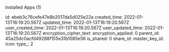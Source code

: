 Installed Apps (1)

id: ebeb3c76cefe47e8b2017da5d025e22a
created_time: 2022-01-13T16:19:20.567Z
updated_time: 2022-01-13T16:19:20.567Z
user_created_time: 2022-01-13T16:19:20.567Z
user_updated_time: 2022-01-13T16:19:20.567Z
encryption_cipher_text: 
encryption_applied: 0
parent_id: 45a25dc0acfd49288f155e31b1085e56
is_shared: 0
share_id: 
master_key_id: 
icon: 
type_: 2